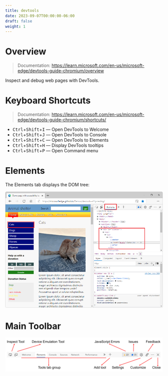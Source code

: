 ```yaml
---
title: devtools
date: 2023-09-07T00:00:00-06:00
draft: false
weight: 1
---
```


# Overview
> Documentation: https://learn.microsoft.com/en-us/microsoft-edge/devtools-guide-chromium/overview

Inspect and debug web pages with DevTools.

# Keyboard Shortcuts
> Documentation: https://learn.microsoft.com/en-us/microsoft-edge/devtools-guide-chromium/shortcuts/

- <kbd>Ctrl</kbd>+<kbd>Shift</kbd>+<kbd>I</kbd> — Open DevTools to Welcome  
- <kbd>Ctrl</kbd>+<kbd>Shift</kbd>+<kbd>J</kbd> — Open DevTools to Console
- <kbd>Ctrl</kbd>+<kbd>Shift</kbd>+<kbd>C</kbd> — Open DevTools to Elements
- <kbd>Ctrl</kbd>+<kbd>Shift</kbd>+<kbd>H</kbd> — Display DevTools tooltips
- <kbd>Ctrl</kbd>+<kbd>Shift</kbd>+<kbd>P</kbd> — Open Command menu

# Elements
The Elements tab displays the DOM tree:  

![A screenshot of DevTools open to the Elements tab](./image-1.png)

# Main Toolbar
![A screenshot of the main DevTools toolbar](./image.png)